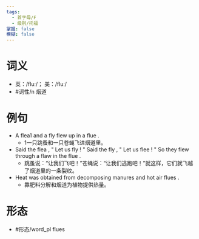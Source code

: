 ```yaml
---
tags:
  - 首字母/F
  - 级别/托福
掌握: false
模糊: false
---
```

# 词义
- 英：/fluː/； 美：/fluː/
- #词性/n  烟道
# 例句
- A flea1 and a fly flew up in a flue .
	- 1一只跳蚤和一只苍蝇飞进烟道里。
- Said the flea , " Let us fly ! " Said the fly , " Let us flee ! " So they flew through a flaw in the flue .
	- 跳蚤说：“让我们飞吧！”苍蝇说：“让我们逃跑吧！”就这样，它们就飞越了烟道里的一条裂纹。
- Heat was obtained from decomposing manures and hot air flues .
	- 靠肥料分解和烟道为植物提供热量。
# 形态
- #形态/word_pl flues
